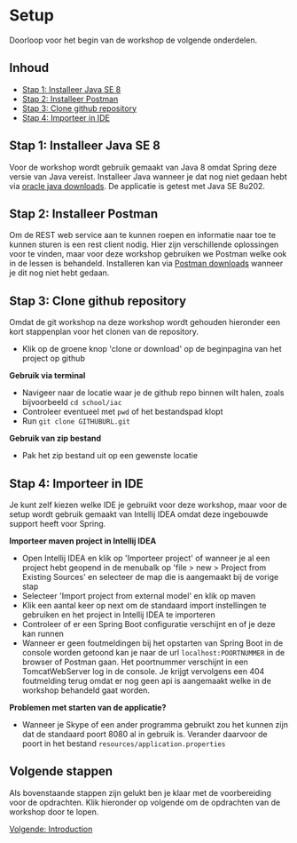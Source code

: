 # Setup
Doorloop voor het begin van de workshop de volgende onderdelen.

## Inhoud
* [Stap 1: Installeer Java SE 8](#stap-1-installeer-java-se-8)
* [Stap 2: Installeer Postman](#stap-2-installeer-postman)
* [Stap 3: Clone github repository](#stap-3-clone-github-repository)
* [Stap 4: Importeer in IDE](#stap-4-importeer-in-ide)

## Stap 1: Installeer Java SE 8
Voor de workshop wordt gebruik gemaakt van Java 8 omdat Spring deze versie van Java vereist. Installeer Java wanneer je dat nog niet gedaan hebt via [oracle java downloads](https://www.oracle.com/technetwork/java/javase/downloads/index.html). De applicatie is getest met Java SE 8u202.

## Stap 2: Installeer Postman
Om de REST web service aan te kunnen roepen en informatie naar toe te kunnen sturen is een rest client nodig. Hier zijn verschillende oplossingen voor te vinden, maar voor deze workshop gebruiken we Postman welke ook in de lessen is behandeld. Installeren kan via [Postman downloads](https://www.getpostman.com/downloads) wanneer je dit nog niet hebt gedaan.

## Stap 3: Clone github repository
Omdat de git workshop na deze workshop wordt gehouden hieronder een kort stappenplan voor het clonen van de repository.
* Klik op de groene knop 'clone or download' op de beginpagina van het project op github

**Gebruik via terminal**

* Navigeer naar de locatie waar je de github repo binnen wilt halen, zoals bijvoorbeeld ```cd school/iac```
* Controleer eventueel met ```pwd``` of het bestandspad klopt
* Run ```git clone GITHUBURL.git```

**Gebruik van zip bestand**

* Pak het zip bestand uit op een gewenste locatie

## Stap 4: Importeer in IDE
Je kunt zelf kiezen welke IDE je gebruikt voor deze workshop, maar voor de setup wordt gebruik gemaakt van Intellij IDEA omdat deze ingebouwde support heeft voor Spring.

**Importeer maven project in Intellij IDEA**
* Open Intellij IDEA en klik op 'Importeer project' of wanneer je al een project hebt geopend in de menubalk op 'file > new > Project from Existing Sources' en selecteer de map die is aangemaakt bij de vorige stap
* Selecteer 'Import project from external model' en klik op maven
* Klik een aantal keer op next om de standaard import instellingen te gebruiken en het project in Intellij IDEA te importeren
* Controleer of er een Spring Boot configuratie verschijnt en of je deze kan runnen
* Wanneer er geen foutmeldingen bij het opstarten van Spring Boot in de console worden getoond kan je naar de url ```localhost:POORTNUMMER``` in de browser of Postman gaan. Het poortnummer verschijnt in een TomcatWebServer log in de console. Je krijgt vervolgens een 404 foutmelding terug omdat er nog geen api is aangemaakt welke in de workshop behandeld gaat worden.

**Problemen met starten van de applicatie?**
* Wanneer je Skype of een ander programma gebruikt zou het kunnen zijn dat de standaard poort 8080 al in gebruik is. Verander daarvoor de poort in het bestand ```resources/application.properties```

## Volgende stappen
Als bovenstaande stappen zijn gelukt ben je klaar met de voorbereiding voor de opdrachten. Klik hieronder op volgende om de opdrachten van de workshop door te lopen.

[Volgende: Introduction](02-introduction.md)